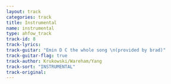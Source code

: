 ```yaml
---
layout: track
categories: track
title: Instrumental
name: instrumental
type: ahfow_track
track-id: 8
track-lyrics: 
track-guitar: "Emin D C the whole song \n(provided by brad)"
track-guitar-flag: true
track-author: Krukowski/Wareham/Yang
track-sort: "INSTRUMENTAL"
track-original: 
---
```

